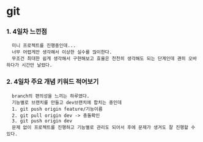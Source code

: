 # git 

### 1. 4일차 느낀점

      미니 프로젝트를 진행중인데...
      너무 어렵게만 생각해서 이상한 실수를 많이한다.
      무조건 최대한 쉽게 생각해서 구현해보고 효율은 천천히 생각해도 되는 단계인데 괜히 오바하다가 시간만 날렸다.

### 2. 4일차 주요 개념 키워드 적어보기
      
      branch의 편의성을 느끼는 하루였다.
      기능별로 브랜치를 만들고 dev브랜치에 합치는 중인데 
      1. git push origin feature/기능이름
      2. git pull origin dev -> 충돌확인
      3. git push origin dev
      문제 없이 프로젝트를 진행하고 기능별로 관리도 되어서 후에 문제가 생겨도 잘 진행할 수 있다.